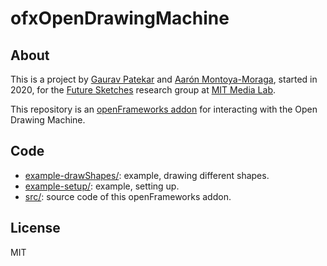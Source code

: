 # ofxOpenDrawingMachine

## About

This is a project by [Gaurav Patekar](https://www.media.mit.edu/people/gauravp/) and [Aarón Montoya-Moraga](https://www.media.mit.edu/people/velouria/), started in 2020, for the [Future Sketches](https://www.media.mit.edu/groups/future-sketches/overview/) research group at [MIT Media Lab](https://www.media.mit.edu/).

This repository is an [openFrameworks addon](https://openframeworks.cc/) for interacting with the Open Drawing Machine.

## Code

* [example-drawShapes/](example/drawdrawShapesArc): example, drawing different shapes.
* [example-setup/](example/setup): example, setting up.
* [src/](src/): source code of this openFrameworks addon.

## License

MIT
